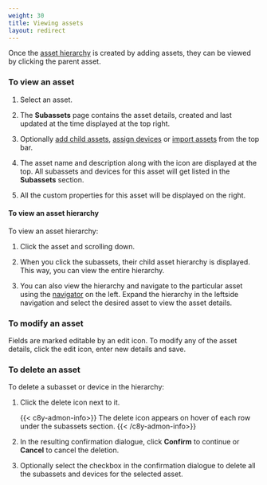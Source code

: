 ```yaml
---
weight: 30
title: Viewing assets
layout: redirect
---
```


Once the [asset hierarchy](/dtm/asset-hierarchy/#asset-hierarchy) is created by adding assets, they can be viewed by clicking the parent asset.


### To view an asset

1. Select an asset.

2. The **Subassets** page contains the asset details, created and last updated at the time displayed at the top right.

3. Optionally [add child assets](/dtm/asset-hierarchy/#to-add-child-assets), [assign devices](/dtm/asset-hierarchy/#to-assign-devices-to-an-asset) or [import assets](/dtm/asset-hierarchy/#creating-assets-bulk-import) from the top bar.

4. The asset name and description along with the icon are displayed at the top.
All subassets and devices for this asset will get listed in the **Subassets** section.

5. All the custom properties for this asset will be displayed on the right.

#### To view an asset hierarchy

To view an asset hierarchy:

1. Click the asset and scrolling down.

2. When you click the subassets, their child asset hierarchy is displayed. This way, you can view the entire hierarchy.

3. You can also view the hierarchy and navigate to the particular asset using the [navigator](/users-guide/getting-started/#main-screen-elements) on the left. Expand the hierarchy in the leftside navigation and select the desired asset to view the asset details.

### To modify an asset

Fields are marked editable by an edit icon.
To modify any of the asset details, click the edit icon, enter new details and save.

### To delete an asset

To delete a subasset or device in the hierarchy:

1. Click the delete icon next to it.

    {{< c8y-admon-info>}}
The delete icon appears on hover of each row under the subassets section.
    {{< /c8y-admon-info>}}

2. In the resulting confirmation dialogue, click **Confirm** to continue or **Cancel** to cancel the deletion.
3. Optionally select the checkbox in the confirmation dialogue to delete all the subassets and devices for the selected asset.
